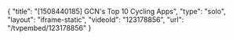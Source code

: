 {
    "title": "[1508440185] GCN's Top 10 Cycling Apps",
    "type": "solo",
    "layout": "iframe-static",
    "videoId": "123178856",
    "url": "\/tvpembed\/123178856"
}